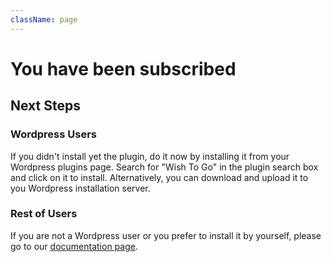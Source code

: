 ```yaml
---
className: page
---
```


# You have been subscribed

## Next Steps

<Columns>

<div>

### Wordpress Users

If you didn't install yet the plugin, do it now by installing it from your Wordpress plugins page. Search for "Wish To Go" in the plugin search box and click on it to install. Alternatively, you can download and upload it to you Wordpress installation server.

</div>

<div>

### Rest of Users

If you are not a Wordpress user or you prefer to install it by yourself, please go to our [documentation page](/how-to-use/).

</div>

</Columns>